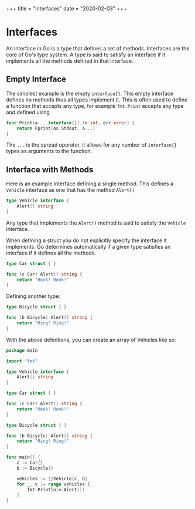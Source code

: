 +++
title = "Interfaces"
date = "2020-02-03"
+++

# Interfaces

An interface in Go is a type that defines a set of methods. Interfaces are the core of Go's type system. A type is said to satisfy an interface if it implements all the methods defined in that interface.

## Empty Interface

The simplest example is the empty `interface{}`. This empty interface defines no methods thus all types implement it. This is often used to define a function that accepts any type, for example `fmt.Print` accepts any type and defined using

```go
func Print(a ...interface{}) (n int, err error) {
    return Fprint(os.Stdout, a...)
}
```

The `...` is the spread operator, it allows for any number of `interface{}` types as arguments to the function.

## Interface with Methods

Here is an example interface defining a single method. This defines a `Vehicle` interface as one that has the method `Alert()`

```go
type Vehicle interface {
    Alert() string
}
```

Any type that implements the `Alert()` method is said to satisfy the `Vehicle` interface.

When defining a struct you do not explicitly specify the interface it implements. Go determines automatically if a given type satisfies an interface if it defines all the methods.

```go
type Car struct { }

func (c Car) Alert() string {
    return "Honk! Honk!"
}
```

Defining another type:

```go
type Bicycle struct { }

func (b Bicycle) Alert() string {
    return "Ring! Ring!"
}
```

With the above definitions, you can create an array of Vehicles like so:

```go
package main

import "fmt"

type Vehicle interface {
    Alert() string
}

type Car struct { }

func (c Car) Alert() string {
    return "Honk! Honk!"
}

type Bicycle struct { }

func (b Bicycle) Alert() string {
    return "Ring! Ring!"
}

func main() {
    c := Car{}
    b := Bicycle{}

    vehicles := []Vehicle{c, b}
    for _, v := range vehicles {
        fmt.Println(v.Alert())
    }
}
```
